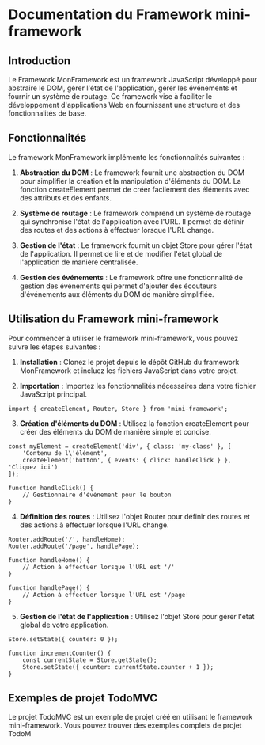 # Documentation du Framework mini-framework
## Introduction

Le Framework MonFramework est un framework JavaScript développé pour abstraire le DOM, gérer l'état de l'application, gérer les événements et fournir un système de routage. Ce framework vise à faciliter le développement d'applications Web en fournissant une structure et des fonctionnalités de base.

## Fonctionnalités

Le framework MonFramework implémente les fonctionnalités suivantes :

1. **Abstraction du DOM** : Le framework fournit une abstraction du DOM pour simplifier la création et la manipulation d'éléments du DOM. La fonction createElement permet de créer facilement des éléments avec des attributs et des enfants.

2. **Système de routage** : Le framework comprend un système de routage qui synchronise l'état de l'application avec l'URL. Il permet de définir des routes et des actions à effectuer lorsque l'URL change.

3. **Gestion de l'état** : Le framework fournit un objet Store pour gérer l'état de l'application. Il permet de lire et de modifier l'état global de l'application de manière centralisée.

4. **Gestion des événements** : Le framework offre une fonctionnalité de gestion des événements qui permet d'ajouter des écouteurs d'événements aux éléments du DOM de manière simplifiée.

## Utilisation du Framework mini-framework

Pour commencer à utiliser le framework mini-framework, vous pouvez suivre les étapes suivantes :

1. **Installation** : Clonez le projet depuis le dépôt GitHub du framework MonFramework et incluez les fichiers JavaScript dans votre projet.

2. **Importation** : Importez les fonctionnalités nécessaires dans votre fichier JavaScript principal.
```
import { createElement, Router, Store } from 'mini-framework';
```

3. **Création d'éléments du DOM** : Utilisez la fonction createElement pour créer des éléments du DOM de manière simple et concise.
```
const myElement = createElement('div', { class: 'my-class' }, [
    'Contenu de l\'élément',
    createElement('button', { events: { click: handleClick } }, 'Cliquez ici')
]);

function handleClick() {
    // Gestionnaire d'événement pour le bouton
}
```

4. **Définition des routes** : Utilisez l'objet Router pour définir des routes et des actions à effectuer lorsque l'URL change.
```
Router.addRoute('/', handleHome);
Router.addRoute('/page', handlePage);

function handleHome() {
    // Action à effectuer lorsque l'URL est '/'
}

function handlePage() {
    // Action à effectuer lorsque l'URL est '/page'
}
```
5. **Gestion de l'état de l'application** : Utilisez l'objet Store pour gérer l'état global de votre application.
```
Store.setState({ counter: 0 });

function incrementCounter() {
    const currentState = Store.getState();
    Store.setState({ counter: currentState.counter + 1 });
}
```

## Exemples de projet TodoMVC

Le projet TodoMVC est un exemple de projet créé en utilisant le framework mini-framework. Vous pouvez trouver des exemples complets de projet TodoM